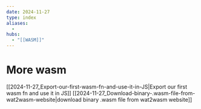 ```yaml
---
date: 2024-11-27
type: index
aliases:
  -
hubs:
  - "[[WASM]]"
---
```


# More wasm

[[2024-11-27_Export-our-first-wasm-fn-and-use-it-in-JS|Export our first wasm fn and use it in JS]]
[[2024-11-27_Download-binary-.wasm-file-from-wat2wasm-website|download binary .wasm file from wat2wasm website]]

